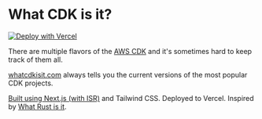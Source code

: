 # What CDK is it?

[![Deploy with Vercel](https://vercel.com/button)](https://vercel.com/new/clone?repository-url=https%3A%2F%2Fgithub.com%2Fmlafeldt%2Fwhatcdkisit)

There are multiple flavors of the [AWS CDK](https://aws.amazon.com/cdk/) and it's sometimes hard to keep track of them all.

[whatcdkisit.com](https://whatcdkisit.com) always tells you the current versions of the most popular CDK projects.

[Built using Next.js (with ISR)](https://artofserverless.com/nextjs-isr-magic/) and Tailwind CSS. Deployed to Vercel. Inspired by [What Rust is it](https://www.whatrustisit.com).
